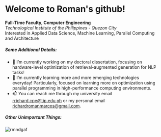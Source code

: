 <h1> Welcome to Roman's github!</h1>
<p> <b>Full-Time Faculty, Computer Engineering</b> <br>
<i> Technological Institute of the Philippines - Quezon City</i> <br>
Interested in Applied Data Science, Machine Learning, Parallel Computing and Architecture </p>

<h5>Some Additional Details:</h5>

- 🔭 I’m currently working on my doctoral dissertation, focusing on hardware-level optimization of retrieval-augmented generation for NLP tasks!
- 🌱 I’m currently learning more and more emerging technologies everyday! Particularly, focused on learning more on optimization using parallel programming in high-performance computing environments.
- 📫 You can reach me through my university email rrichard.cpe@tip.edu.ph or my personal email richardromanmarcos@gmail.com.

<h5 align="left">Other Unimportant Things:</h5>
<p align="left"> <img src="https://komarev.com/ghpvc/?username=rmndgaf&label=Profile%20views&color=0e75b6&style=flat" alt="rmndgaf" /> </p>
<p align="left">
</p>
